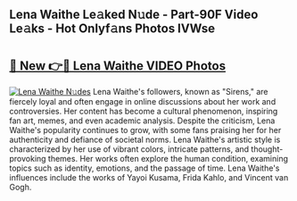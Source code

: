 ## Lena Waithe Le𝚊ked N𝚞de - Part-90F Video Le𝚊ks - Hot Onlyf𝚊ns Photos IVWse

# <h2><a href="http://ab75491.deff.icu/?id=Lena+Waithe">🔗 New 👉🔴 Lena Waithe VIDEO Photos</a></h2>

[![Lena Waithe N𝚞des](https://i.imgur.com/rIISA9y.gif)](http://ab75491.deff.icu/?id=Lena+Waithe)
Lena Waithe's followers, known as "Sirens," are fiercely loyal and often engage in online discussions about her work and controversies. Her content has become a cultural phenomenon, inspiring fan art, memes, and even academic analysis. Despite the criticism, Lena Waithe's popularity continues to grow, with some fans praising her for her authenticity and defiance of societal norms. Lena Waithe's artistic style is characterized by her use of vibrant colors, intricate patterns, and thought-provoking themes. Her works often explore the human condition, examining topics such as identity, emotions, and the passage of time. Lena Waithe's influences include the works of Yayoi Kusama, Frida Kahlo, and Vincent van Gogh.
